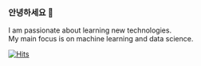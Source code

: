 ### 안녕하세요 👋  
I am passionate about learning new technologies.  
My main focus is on machine learning and data science.  
    
[![Hits](https://hits.seeyoufarm.com/api/count/incr/badge.svg?url=https%3A%2F%2Fgithub.com%2Fseungwoo-h&count_bg=%23267888&title_bg=%23BCA634&icon=datadog.svg&icon_color=%23E7E7E7&title=hits&edge_flat=true)](https://hits.seeyoufarm.com)
